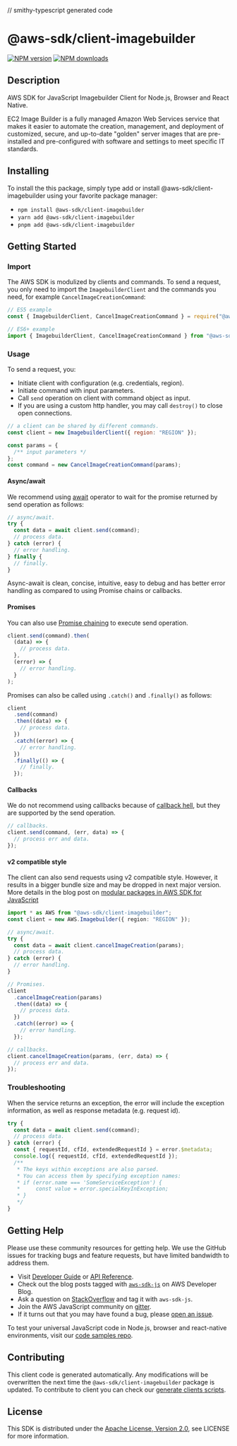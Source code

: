 // smithy-typescript generated code

# @aws-sdk/client-imagebuilder

[![NPM version](https://img.shields.io/npm/v/@aws-sdk/client-imagebuilder/latest.svg)](https://www.npmjs.com/package/@aws-sdk/client-imagebuilder)
[![NPM downloads](https://img.shields.io/npm/dm/@aws-sdk/client-imagebuilder.svg)](https://www.npmjs.com/package/@aws-sdk/client-imagebuilder)

## Description

AWS SDK for JavaScript Imagebuilder Client for Node.js, Browser and React Native.

<p>EC2 Image Builder is a fully managed Amazon Web Services service that makes it easier to automate the
creation, management, and deployment of customized, secure, and up-to-date "golden" server
images that are pre-installed and pre-configured with software and settings to meet specific
IT standards.</p>

## Installing

To install the this package, simply type add or install @aws-sdk/client-imagebuilder
using your favorite package manager:

- `npm install @aws-sdk/client-imagebuilder`
- `yarn add @aws-sdk/client-imagebuilder`
- `pnpm add @aws-sdk/client-imagebuilder`

## Getting Started

### Import

The AWS SDK is modulized by clients and commands.
To send a request, you only need to import the `ImagebuilderClient` and
the commands you need, for example `CancelImageCreationCommand`:

```js
// ES5 example
const { ImagebuilderClient, CancelImageCreationCommand } = require("@aws-sdk/client-imagebuilder");
```

```ts
// ES6+ example
import { ImagebuilderClient, CancelImageCreationCommand } from "@aws-sdk/client-imagebuilder";
```

### Usage

To send a request, you:

- Initiate client with configuration (e.g. credentials, region).
- Initiate command with input parameters.
- Call `send` operation on client with command object as input.
- If you are using a custom http handler, you may call `destroy()` to close open connections.

```js
// a client can be shared by different commands.
const client = new ImagebuilderClient({ region: "REGION" });

const params = {
  /** input parameters */
};
const command = new CancelImageCreationCommand(params);
```

#### Async/await

We recommend using [await](https://developer.mozilla.org/en-US/docs/Web/JavaScript/Reference/Operators/await)
operator to wait for the promise returned by send operation as follows:

```js
// async/await.
try {
  const data = await client.send(command);
  // process data.
} catch (error) {
  // error handling.
} finally {
  // finally.
}
```

Async-await is clean, concise, intuitive, easy to debug and has better error handling
as compared to using Promise chains or callbacks.

#### Promises

You can also use [Promise chaining](https://developer.mozilla.org/en-US/docs/Web/JavaScript/Guide/Using_promises#chaining)
to execute send operation.

```js
client.send(command).then(
  (data) => {
    // process data.
  },
  (error) => {
    // error handling.
  }
);
```

Promises can also be called using `.catch()` and `.finally()` as follows:

```js
client
  .send(command)
  .then((data) => {
    // process data.
  })
  .catch((error) => {
    // error handling.
  })
  .finally(() => {
    // finally.
  });
```

#### Callbacks

We do not recommend using callbacks because of [callback hell](http://callbackhell.com/),
but they are supported by the send operation.

```js
// callbacks.
client.send(command, (err, data) => {
  // process err and data.
});
```

#### v2 compatible style

The client can also send requests using v2 compatible style.
However, it results in a bigger bundle size and may be dropped in next major version. More details in the blog post
on [modular packages in AWS SDK for JavaScript](https://aws.amazon.com/blogs/developer/modular-packages-in-aws-sdk-for-javascript/)

```ts
import * as AWS from "@aws-sdk/client-imagebuilder";
const client = new AWS.Imagebuilder({ region: "REGION" });

// async/await.
try {
  const data = await client.cancelImageCreation(params);
  // process data.
} catch (error) {
  // error handling.
}

// Promises.
client
  .cancelImageCreation(params)
  .then((data) => {
    // process data.
  })
  .catch((error) => {
    // error handling.
  });

// callbacks.
client.cancelImageCreation(params, (err, data) => {
  // process err and data.
});
```

### Troubleshooting

When the service returns an exception, the error will include the exception information,
as well as response metadata (e.g. request id).

```js
try {
  const data = await client.send(command);
  // process data.
} catch (error) {
  const { requestId, cfId, extendedRequestId } = error.$metadata;
  console.log({ requestId, cfId, extendedRequestId });
  /**
   * The keys within exceptions are also parsed.
   * You can access them by specifying exception names:
   * if (error.name === 'SomeServiceException') {
   *     const value = error.specialKeyInException;
   * }
   */
}
```

## Getting Help

Please use these community resources for getting help.
We use the GitHub issues for tracking bugs and feature requests, but have limited bandwidth to address them.

- Visit [Developer Guide](https://docs.aws.amazon.com/sdk-for-javascript/v3/developer-guide/welcome.html)
  or [API Reference](https://docs.aws.amazon.com/AWSJavaScriptSDK/v3/latest/index.html).
- Check out the blog posts tagged with [`aws-sdk-js`](https://aws.amazon.com/blogs/developer/tag/aws-sdk-js/)
  on AWS Developer Blog.
- Ask a question on [StackOverflow](https://stackoverflow.com/questions/tagged/aws-sdk-js) and tag it with `aws-sdk-js`.
- Join the AWS JavaScript community on [gitter](https://gitter.im/aws/aws-sdk-js-v3).
- If it turns out that you may have found a bug, please [open an issue](https://github.com/aws/aws-sdk-js-v3/issues/new/choose).

To test your universal JavaScript code in Node.js, browser and react-native environments,
visit our [code samples repo](https://github.com/aws-samples/aws-sdk-js-tests).

## Contributing

This client code is generated automatically. Any modifications will be overwritten the next time the `@aws-sdk/client-imagebuilder` package is updated.
To contribute to client you can check our [generate clients scripts](https://github.com/aws/aws-sdk-js-v3/tree/main/scripts/generate-clients).

## License

This SDK is distributed under the
[Apache License, Version 2.0](http://www.apache.org/licenses/LICENSE-2.0),
see LICENSE for more information.
